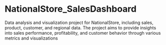 # NationalStore_SalesDashboard
Data analysis and visualization project for NationalStore, including sales, product, customer, and regional data. The project aims to provide insights into sales performance, profitability, and customer behavior through various metrics and visualizations
